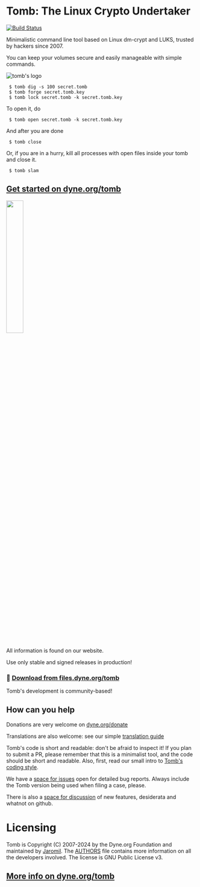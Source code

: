 # Tomb: The Linux Crypto Undertaker

[![Build Status](https://github.com/dyne/tomb/actions/workflows/linux.yml/badge.svg)](https://github.com/dyne/Tomb/actions)
<!-- [![Build Status](https://github.com/dyne/tomb/actions/workflows/portable.yml/badge.svg)](https://github.com/dyne/Tomb/actions) -->

Minimalistic command line tool based on Linux dm-crypt and LUKS, trusted by hackers since 2007.

You can keep your volumes secure and easily manageable with simple commands.

![tomb's logo](https://github.com/dyne/Tomb/blob/master/extras/images/monmort.png)

```
 $ tomb dig -s 100 secret.tomb
 $ tomb forge secret.tomb.key
 $ tomb lock secret.tomb -k secret.tomb.key
```
To open it, do
```
 $ tomb open secret.tomb -k secret.tomb.key
```
And after you are done
```
 $ tomb close
```
Or, if you are in a hurry, kill all processes with open files inside your tomb and close it.
```
 $ tomb slam
```
## [Get started on dyne.org/tomb](https://dyne.org/tomb)

<a href="https://dyne.org/tomb"><img src="https://files.dyne.org/software_by_dyne.png" width="30%"></a>

All information is found on our website.

Use only stable and signed releases in production!

### 💾 [Download from files.dyne.org/tomb](https://files.dyne.org/tomb/)

Tomb's development is community-based!

## How can you help

Donations are very welcome on [dyne.org/donate](https://www.dyne.org/donate)

Translations are also welcome: see our simple [translation guide](https://github.com/dyne/Tomb/blob/master/extras/translations/README.md)

Tomb's code is short and readable: don't be afraid to inspect it! If you plan to submit a PR, please remember that this is a minimalist tool, and the code should be short and readable. Also, first, read our small intro to [Tomb's coding style](doc/HACKING.txt).

We have a [space for issues](https://github.com/dyne/Tomb/issues) open for detailed bug reports. Always include the Tomb version being used when filing a case, please.

There is also a [space for discussion](https://github.com/dyne/Tomb/discussions) of new features, desiderata and whatnot on github.

# Licensing

Tomb is Copyright (C) 2007-2024 by the Dyne.org Foundation and maintained by [Jaromil](https://github.com/jaromil). The [AUTHORS](AUTHORS.md) file contains more information on all the developers involved. The license is GNU Public License v3.

## [More info on dyne.org/tomb](https://dyne.org/tomb)

